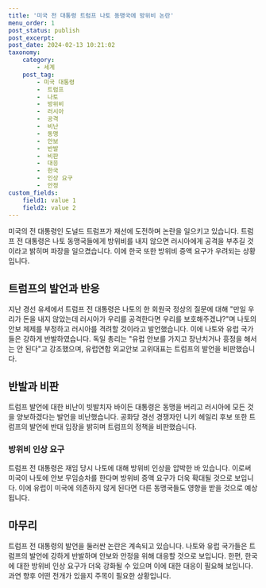 ```yaml
---
title: '미국 전 대통령 트럼프 나토 동맹국에 방위비 논란'
menu_order: 1
post_status: publish
post_excerpt: 
post_date: 2024-02-13 10:21:02
taxonomy:
    category:
        - 세계
    post_tag:
        - 미국 대통령
        -  트럼프
        -  나토
        -  방위비
        -  러시아
        -  공격
        -  비난
        -  동맹
        -  안보
        -  반발
        -  비판
        -  대응
        -  한국
        -  인상 요구
        -  안정
custom_fields:
    field1: value 1
    field2: value 2
---
```


미국의 전 대통령인 도널드 트럼프가 재선에 도전하며 논란을 일으키고 있습니다. 트럼프 전 대통령은 나토 동맹국들에게 방위비를 내지 않으면 러시아에게 공격을 부추길 것이라고 밝히며 파장을 일으켰습니다. 이에 한국 또한 방위비 증액 요구가 우려되는 상황입니다.
## 트럼프의 발언과 반응
지난 경선 유세에서 트럼프 전 대통령은 나토의 한 회원국 정상의 질문에 대해 "만일 우리가 돈을 내지 않았는데 러시아가 우리를 공격한다면 우리를 보호해주겠냐?"며 나토의 안보 체제를 부정하고 러시아를 격려할 것이라고 발언했습니다. 이에 나토와 유럽 국가들은 강하게 반발하였습니다. 독일 총리는 "유럽 안보를 가지고 장난치거나 흥정을 해서는 안 된다"고 강조했으며, 유럽연합 외교안보 고위대표는 트럼프의 발언을 비판했습니다.
## 반발과 비판
트럼프 발언에 대한 비난이 빗발치자 바이든 대통령은 동맹을 버리고 러시아에 모든 것을 양보하겠다는 발언을 비난했습니다. 공화당 경선 경쟁자인 니키 헤일리 후보 또한 트럼프의 발언에 반대 입장을 밝히며 트럼프의 정책을 비판했습니다.
### 방위비 인상 요구
트럼프 전 대통령은 재임 당시 나토에 대해 방위비 인상을 압박한 바 있습니다. 이로써 미국이 나토에 안보 무임승차를 한다며 방위비 증액 요구가 더욱 확대될 것으로 보입니다. 이에 유럽이 미국에 의존하지 않게 된다면 다른 동맹국들도 영향을 받을 것으로 예상됩니다.
## 마무리
트럼프 전 대통령의 발언을 둘러싼 논란은 계속되고 있습니다. 나토와 유럽 국가들은 트럼프의 발언에 강하게 반발하며 안보와 안정을 위해 대응할 것으로 보입니다. 한편, 한국에 대한 방위비 인상 요구가 더욱 강화될 수 있으며 이에 대한 대응이 필요해 보입니다. 과연 향후 어떤 전개가 있을지 주목이 필요한 상황입니다.
